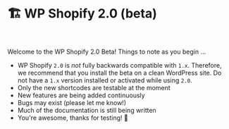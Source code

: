 # 🏗️ WP Shopify 2.0 (beta)

<br>

Welcome to the WP Shopify 2.0 Beta! Things to note as you begin ...

-  WP Shopify `2.0` is _not_ fully backwards compatible with `1.x`. Therefore, we recommend that you install the beta on a clean WordPress site. Do not have a `1.x` version installed or activated while using `2.0`.
-  Only the new shortcodes are testable at the moment
-  New features are being added continuously
-  Bugs may exist (please let me know!)
-  Much of the documentation is still being written
-  You're awesome, thanks for testing! 🎉
